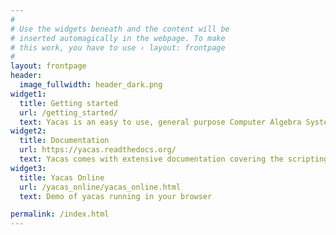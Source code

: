 ```yaml
---
#
# Use the widgets beneath and the content will be
# inserted automagically in the webpage. To make
# this work, you have to use › layout: frontpage
#
layout: frontpage
header:
  image_fullwidth: header_dark.png
widget1:
  title: Getting started
  url: /getting_started/
  text: Yacas is an easy to use, general purpose Computer Algebra System, a program for symbolic manipulation of mathematical expressions.
widget2:
  title: Documentation
  url: https://yacas.readthedocs.org/
  text: Yacas comes with extensive documentation covering the scripting language, the functionality that is already implemented in the system and the algorithms used.
widget3:
  title: Yacas Online
  url: /yacas_online/yacas_online.html
  text: Demo of yacas running in your browser

permalink: /index.html
---
```

